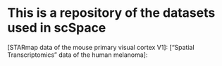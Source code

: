# This is a repository of the datasets used in scSpace

[STARmap data of the mouse primary visual cortex V1]:
[“Spatial Transcriptomics” data of the human melanoma]:
